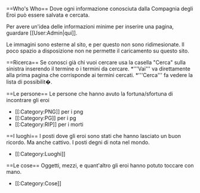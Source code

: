 ==Who's Who==
Dove ogni informazione conosciuta dalla Compagnia degli Eroi pu&ograve; essere salvata e cercata. 



Per avere un'idea delle informazioni minime per inserire una pagina, guardare [[User:Admin|qui]].



Le immagini sono esterne al sito, e per questo non sono ridimesionate. Il poco spazio a disposizione non ne permette il caricamento su questo sito.

==Ricerca== 
Se conosci gi&agrave; chi vuoi cercare usa la casella &quot;Cerca&quot; sulla sinistra inserendo il termine o i termini da cercare. 
*'''Vai''' va direttamente alla prima pagina che corrisponde ai termini cercati.
*'''Cerca''' fa vedere la lista di possibilit�.

==Le persone==
Le persone che hanno avuto la fortuna/sfortuna di incontrare gli eroi
* [[:Category:PNG]] per i png
* [[:Category:PG]] per i pg
* [[:Category:RIP]] per i morti




==I luoghi==
I posti dove gli eroi sono stati che hanno lasciato un buon ricordo. Ma anche cattivo. I posti degni di nota nel mondo.
* [[:Category:Luoghi]]




==Le cose==
Oggetti, mezzi, e quant'altro gli eroi hanno potuto toccare con mano.
* [[:Category:Cose]]
